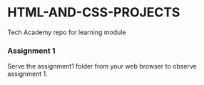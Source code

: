 # HTML-AND-CSS-PROJECTS
Tech Academy repo for learning module

### Assignment 1
Serve the assignment1 folder from your web browser to observe assignment 1.